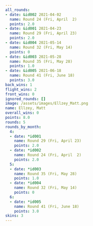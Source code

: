 ```yaml
---
all_rounds:
- date: &id002 2021-04-02
  name: Round 24 (Fri, April  2)
  points: 2.0
- date: &id001 2021-04-23
  name: Round 29 (Fri, April 23)
  points: 2.0
- date: &id004 2021-05-14
  name: Round 32 (Fri, May 14)
  points: 0
- date: &id003 2021-05-28
  name: Round 35 (Fri, May 28)
  points: 1.0
- date: &id005 2021-06-18
  name: Round 41 (Fri, June 18)
  points: 3.0
back_wins: 1
flight_wins: 2
front_wins: 0
ignored_rounds: []
image: /assets/images/Ellzey_Matt.png
name: Ellzey, Matt
overall_wins: 0
points: 8.0
rounds: 5
rounds_by_month:
  4:
  - date: *id001
    name: Round 29 (Fri, April 23)
    points: 2.0
  - date: *id002
    name: Round 24 (Fri, April  2)
    points: 2.0
  5:
  - date: *id003
    name: Round 35 (Fri, May 28)
    points: 1.0
  - date: *id004
    name: Round 32 (Fri, May 14)
    points: 0
  6:
  - date: *id005
    name: Round 41 (Fri, June 18)
    points: 3.0
skins: 3
---
```

